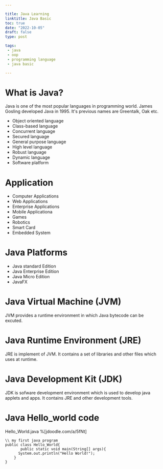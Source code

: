 ```yaml
---

title: Java Learning
linktitle: Java Basic
toc: true
date: "2022-10-05"
draft: false
type: post

tags:
 - java
 - oop
 - programming language
 - java basic

---
```

# What is Java?

Java is one of the most popular languages in programming  world.
James Gosling developed Java in 1995. It's previous names are Greentalk, Oak etc.

- Object oriented language 
- Class-based language
- Concurrent language 
- Secured language 
- General purpose language
- High level language
- Robust language
- Dynamic language
- Software platform

# Application

- Computer Applications
- Web Applications
- Enterprise Applications
- Mobile Applicationa
- Games
- Robotics
- Smart Card
- Embedded System

# Java Platforms

- Java standard Edition
- Java Enterprise Edition
- Java Micro Edition
- JavaFX
# Java Virtual Machine (JVM)
JVM provides a runtime environment  in which Java bytecode can be excuted.
# Java Runtime Environment (JRE)
JRE is implement  of JVM. It contains a set of libraries and other files which uses at runtime.
# Java Development Kit (JDK)
JDK is sofware development environment  which is used to develop java applets and apps. It contains JRE and other development tools.

# Java Hello_world code

Hello_World.java
%[jdoodle.com/a/5fNt]
```
\\ my first java program
public class Hello_World{
       public static void main(String[] args){
      System.out.println("Hello World!");
    }
}
```

